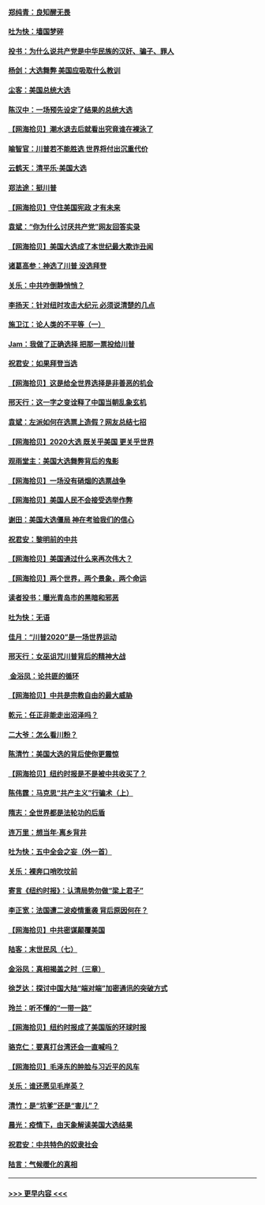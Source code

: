 #### [郑纯青：良知醒无畏](../pages/nsc993/n12545394.md?t=11131051) 
#### [吐为快：墙国梦碎](../pages/nsc993/n12545309.md?t=11131051) 
#### [投书：为什么说共产党是中华民族的汉奸、骗子、罪人](../pages/nsc993/n12545089.md?t=11131051) 
#### [杨剑：大选舞弊 美国应吸取什么教训](../pages/nsc993/n12543937.md?t=11131051) 
#### [尘客：美国总统大选](../pages/nsc993/n12543828.md?t=11131051) 
#### [陈汉中：一场预先设定了结果的总统大选](../pages/nsc993/n12543564.md?t=11131051) 
#### [【网海拾贝】潮水退去后就看出究竟谁在裸泳了](../pages/nsc993/n12543321.md?t=11131051) 
#### [喻智官：川普若不能胜选 世界将付出沉重代价](../pages/nsc993/n12541352.md?t=11131051) 
#### [云鹤天：清平乐‧美国大选](../pages/nsc993/n12540916.md?t=11131051) 
#### [郑法途：挺川普](../pages/nsc993/n12540898.md?t=11131051) 
#### [【网海拾贝】守住美国宪政 才有未来](../pages/nsc993/n12540423.md?t=11131051) 
#### [袁斌：“你为什么讨厌共产党”网友回答实录](../pages/nsc993/n12540208.md?t=11131051) 
#### [【网海拾贝】美国大选成了本世纪最大欺诈丑闻](../pages/nsc993/n12538029.md?t=11131051) 
#### [诸葛高参：神选了川普 没选拜登](../pages/nsc993/n12537664.md?t=11131051) 
#### [关乐：中共咋倒静悄悄？](../pages/nsc993/n12537615.md?t=11131051) 
#### [李扬天：针对纽时攻击大纪元 必须说清楚的几点](../pages/nsc993/n12536001.md?t=11131051) 
#### [施卫江：论人类的不平等（一）](../pages/nsc993/n12535700.md?t=11131051) 
#### [Jam：我做了正确选择 把那一票投给川普](../pages/nsc993/n12535743.md?t=11131051) 
#### [祝君安：如果拜登当选](../pages/nsc993/n12535726.md?t=11131051) 
#### [【网海拾贝】这是给全世界选择是非善恶的机会](../pages/nsc993/n12535061.md?t=11131051) 
#### [邢天行：这一字之变诠释了中国当朝乱象玄机](../pages/nsc993/n12533446.md?t=11131051) 
#### [袁斌：左派如何在选票上造假？网友总结七招](../pages/nsc993/n12533180.md?t=11131051) 
#### [【网海拾贝】2020大选 既关乎美国 更关乎世界](../pages/nsc993/n12533161.md?t=11131051) 
#### [观雨堂主：美国大选舞弊背后的鬼影](../pages/nsc993/n12533153.md?t=11131051) 
#### [【网海拾贝】一场没有硝烟的选票战争](../pages/nsc993/n12531883.md?t=11131051) 
#### [【网海拾贝】美国人民不会接受选举作弊](../pages/nsc993/n12528850.md?t=11131051) 
#### [谢田：美国大选僵局 神在考验我们的信心](../pages/nsc993/n12527932.md?t=11131051) 
#### [祝君安：黎明前的中共](../pages/nsc993/n12524071.md?t=11131051) 
#### [【网海拾贝】美国通过什么来再次伟大？](../pages/nsc993/n12523844.md?t=11131051) 
#### [【网海拾贝】两个世界，两个景象，两个命运](../pages/nsc993/n12521419.md?t=11131051) 
#### [读者投书：曝光青岛市的黑暗和邪恶](../pages/nsc993/n12520988.md?t=11131051) 
#### [吐为快：无语](../pages/nsc993/n12518588.md?t=11131051) 
#### [佳月：“川普2020”是一场世界运动](../pages/nsc993/n12518581.md?t=11131051) 
#### [邢天行：女巫诅咒川普背后的精神大战](../pages/nsc993/n12517257.md?t=11131051) 
#### [ 金浴凤：论共匪的循环](../pages/nsc993/n12517133.md?t=11131051) 
#### [【网海拾贝】中共是宗教自由的最大威胁](../pages/nsc993/n12516879.md?t=11131051) 
#### [乾元：任正非能走出沼泽吗？](../pages/nsc993/n12515831.md?t=11131051) 
#### [二大爷：怎么看川粉？](../pages/nsc993/n12515820.md?t=11131051) 
#### [陈清竹：美国大选的背后使你更震惊](../pages/nsc993/n12515589.md?t=11131051) 
#### [【网海拾贝】纽约时报是不是被中共收买了？](../pages/nsc993/n12515122.md?t=11131051) 
#### [陈伟霆：马克思“共产主义”行骗术（上）](../pages/nsc993/n12510217.md?t=11131051) 
#### [隋志：全世界都是法轮功的后盾](../pages/nsc993/n12510636.md?t=11131051) 
#### [连万里：想当年‧离乡背井](../pages/nsc993/n12510623.md?t=11131051) 
#### [吐为快：五中全会之妄（外一首）](../pages/nsc993/n12510470.md?t=11131051) 
#### [关乐：裸奔口哨吹坟前](../pages/nsc993/n12510403.md?t=11131051) 
#### [寄言《纽约时报》：认清局势勿做“梁上君子”](../pages/nsc993/n12510042.md?t=11131051) 
#### [李正宽：法国遭二波疫情重袭 背后原因何在？](../pages/nsc993/n12509971.md?t=11131051) 
#### [【网海拾贝】中共密谋颠覆美国](../pages/nsc993/n12509816.md?t=11131051) 
#### [陆客：末世民风（七）](../pages/nsc993/n12507822.md?t=11131051) 
#### [金浴凤：真相揭盖之时（三章）](../pages/nsc993/n12507804.md?t=11131051) 
#### [徐芝达：探讨中国大陆“端对端”加密通讯的突破方式](../pages/nsc993/n12507682.md?t=11131051) 
#### [玲兰：听不懂的“一带一路”](../pages/nsc993/n12507669.md?t=11131051) 
#### [【网海拾贝】纽约时报成了美国版的环球时报](../pages/nsc993/n12507053.md?t=11131051) 
#### [骆克仁：要真打台湾还会一直喊吗？](../pages/nsc993/n12506843.md?t=11131051) 
#### [【网海拾贝】毛泽东的肿脸与习近平的风车](../pages/nsc993/n12504537.md?t=11131051) 
#### [关乐：谁还愿见毛岸英？](../pages/nsc993/n12503866.md?t=11131051) 
#### [清竹：是“坑爹”还是“害儿”？](../pages/nsc993/n12503034.md?t=11131051) 
#### [晨光：疫情下，由天象解读美国大选结果](../pages/nsc993/n12502536.md?t=11131051) 
#### [祝君安：中共特色的奴隶社会](../pages/nsc993/n12501529.md?t=11131051) 
#### [陆言：气候暖化的真相](../pages/nsc993/n12501183.md?t=11131051) 

----
#### [ >>> 更早内容 <<< ](../indexes/nsc993-earlier.md)
